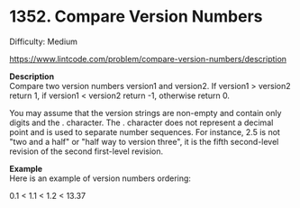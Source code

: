 # 1352. Compare Version Numbers

Difficulty: Medium

https://www.lintcode.com/problem/compare-version-numbers/description

**Description**  
Compare two version numbers version1 and version2.
If version1 > version2 return 1, if version1 < version2 return -1, otherwise return 0.

You may assume that the version strings are non-empty and contain only digits and the . character.
The . character does not represent a decimal point and is used to separate number sequences.
For instance, 2.5 is not "two and a half" or "half way to version three", it is the fifth second-level revision of the second first-level revision.

**Example**  
Here is an example of version numbers ordering:

0.1 < 1.1 < 1.2 < 13.37
